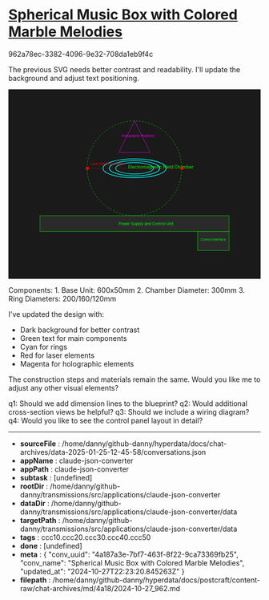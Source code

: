 # [Spherical Music Box with Colored Marble Melodies](https://claude.ai/chat/4a187a3e-7bf7-463f-8f22-9ca73369fb25)

962a78ec-3382-4096-9e32-708da1eb9f4c

 <antThinking>The previous SVG needs better contrast and readability. I'll update the background and adjust text positioning.</antThinking>

<antArtifact identifier="musical-sculpture" type="image/svg+xml" title="Electromagnetic Musical Sculpture Blueprint">
<svg viewBox="0 0 800 600" xmlns="http://www.w3.org/2000/svg">
  <!-- Background -->
  <rect x="0" y="0" width="800" height="600" fill="#1a1a1a"/>
  
  <!-- Base Unit -->
  <rect x="100" y="400" width="600" height="50" fill="#2a2a2a" stroke="#00ff00"/>
  <text x="350" y="430" font-size="12" fill="#00ff00">Power Supply and Control Unit</text>
  
  <!-- Main Chamber -->
  <circle cx="400" cy="250" r="150" fill="none" stroke="#00ff00" stroke-dasharray="5,5"/>
  <text x="380" y="250" font-size="14" fill="#00ff00">Electromagnetic Field Chamber</text>
  
  <!-- Levitation Rings -->
  <ellipse cx="400" cy="250" rx="100" ry="30" fill="none" stroke="#00ffff" stroke-width="2"/>
  <ellipse cx="400" cy="250" rx="80" ry="24" fill="none" stroke="#00ffff" stroke-width="2"/>
  <ellipse cx="400" cy="250" rx="60" ry="18" fill="none" stroke="#00ffff" stroke-width="2"/>
  
  <!-- Laser Gates -->
  <line x1="250" y1="250" x2="550" y2="250" stroke="#ff0000" stroke-width="1" stroke-dasharray="2,2"/>
  <circle cx="250" cy="250" r="5" fill="#ff0000"/>
  <circle cx="550" cy="250" r="5" fill="#ff0000"/>
  <text x="260" y="240" font-size="10" fill="#ff0000">Laser Detection Gates</text>
  
  <!-- Holographic Projector -->
  <path d="M400,100 L350,200 L450,200 Z" fill="none" stroke="#ff00ff"/>
  <text x="360" y="150" font-size="10" fill="#ff00ff">Holographic Projector</text>
  
  <!-- Control Panel -->
  <rect x="600" y="450" width="100" height="60" fill="#2a2a2a" stroke="#00ff00"/>
  <text x="610" y="480" font-size="10" fill="#00ff00">Control Interface</text>
  
  <!-- Dimensions and Notes -->
  <text x="50" y="50" font-size="12" fill="#00ff00">Components:</text>
  <text x="50" y="70" font-size="10" fill="#00ff00">1. Base Unit: 600x50mm</text>
  <text x="50" y="85" font-size="10" fill="#00ff00">2. Chamber Diameter: 300mm</text>
  <text x="50" y="100" font-size="10" fill="#00ff00">3. Ring Diameters: 200/160/120mm</text>
</svg>
</antArtifact>

I've updated the design with:
- Dark background for better contrast
- Green text for main components
- Cyan for rings
- Red for laser elements
- Magenta for holographic elements

The construction steps and materials remain the same. Would you like me to adjust any other visual elements?

q1: Should we add dimension lines to the blueprint?
q2: Would additional cross-section views be helpful?
q3: Should we include a wiring diagram?
q4: Would you like to see the control panel layout in detail?

---

* **sourceFile** : /home/danny/github-danny/hyperdata/docs/chat-archives/data-2025-01-25-12-45-58/conversations.json
* **appName** : claude-json-converter
* **appPath** : claude-json-converter
* **subtask** : [undefined]
* **rootDir** : /home/danny/github-danny/transmissions/src/applications/claude-json-converter
* **dataDir** : /home/danny/github-danny/transmissions/src/applications/claude-json-converter/data
* **targetPath** : /home/danny/github-danny/transmissions/src/applications/claude-json-converter/data
* **tags** : ccc10.ccc20.ccc30.ccc40.ccc50
* **done** : [undefined]
* **meta** : {
  "conv_uuid": "4a187a3e-7bf7-463f-8f22-9ca73369fb25",
  "conv_name": "Spherical Music Box with Colored Marble Melodies",
  "updated_at": "2024-10-27T22:23:20.845263Z"
}
* **filepath** : /home/danny/github-danny/hyperdata/docs/postcraft/content-raw/chat-archives/md/4a18/2024-10-27_962.md